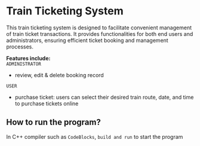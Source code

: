 # Train Ticketing System
This train ticketing system is designed to facilitate convenient management of train ticket transactions.
It provides functionalities for both end users and administrators, ensuring efficient ticket booking and management processes.

**Features include:** <br/>
`ADMINISTRATOR`
- review, edit & delete booking record

`USER`
- purchase ticket: users can select their desired train route, date, and time to purchase tickets online

## How to run the program?
In C++ compiler such as `CodeBlocks`, `build and run` to start the program
